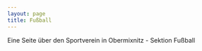 ```yaml
---
layout: page
title: Fußball
---
```


Eine Seite über den Sportverein in Obermixnitz - Sektion Fußball
